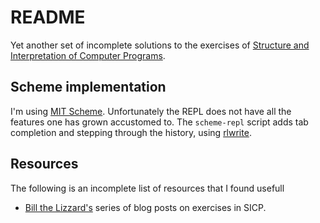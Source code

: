 # README

Yet another set of incomplete solutions to the exercises of
[Structure and Interpretation of Computer Programs][1].

[1]: http://mitpress.mit.edu/sicp/full-text/book/book.html

## Scheme implementation

I'm using [MIT Scheme][MITSCHEME]. Unfortunately the REPL does
not have all the features one has grown accustomed to. The 
`scheme-repl` script adds tab completion and stepping through 
the history, using [rlwrite][RLWRITESCM]. 

[MITSCHEME]: http://www.gnu.org/software/mit-scheme/
[RLWRITESCM]: http://www.omnigia.com/news/content/scheme-readline-completion

## Resources

The following is an incomplete list of resources that I found usefull

 *	[Bill the Lizzard's][BILLSICP] series of blog posts on exercises
 	in SICP.

[BILLSICP]: http://www.billthelizard.com/2009/10/sicp-challenge.html
